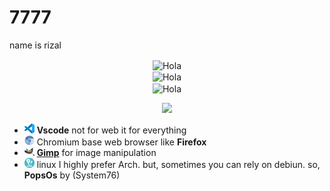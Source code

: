 # 7777
name is rizal

<div align="center">
<img alt="Hola" height="70px" width="70px" align="center" src="https://c.tenor.com/fYg91qBpDdgAAAAi/bongo-cat-transparent.gif"></img><br>
<img alt="Hola" align="center" height="50%" width="100%" src="https://see.fontimg.com/api/renderfont4/2O6xe/eyJyIjoiZnMiLCJoIjoyMywidyI6MTAwMCwiZnMiOjIzLCJmZ2MiOiIjMDAwMDAwIiwiYmdjIjoiI0ZGRkZGRiIsInQiOjF9/SGVsbG8gSSdtIFNhbnNrYXIgU2FodSB8fCBEU21hcmsg/organical-personal-use-bold-italic.png"></img><br>
<img height="80px" align="center" width="80" alt="Hola" src="https://emojipedia-us.s3.dualstack.us-west-1.amazonaws.com/thumbs/72/au-kddi/190/flushed-face_1f633.png"></img>
</div>
 <p align="center">
<img src="https://readme-typing-svg.herokuapp.com?lines=Hello%20 I%27m%20%5BSanskar%20Sahu%20%7C%7C%20DSmark%5D;A+Programmer;Web+Developer+%26%26%20+Web+Designer;Gamer%20%26%26%20Developer;DS%20|%20Algorithms%20|%20OOP%20;&center=true&width=500&height=50">
</p>


- <img src="https://github.com/DSDarkMark/DSDarkMark/blob/master/assests/vscode.png" width=16> **Vscode** not for web it for everything
- <img src="https://github.com/DSDarkMark/DSDarkMark/blob/master/assests/chromium.png" width=16> Chromium base web browser like **Firefox** 
- <img src="https://github.com/DSDarkMark/DSDarkMark/blob/master/assests/gimp.png" width=16> <a href="https://getpaint.net">**Gimp**</a> for image manipulation
- <img src="https://github.com/DSDarkMark/DSDarkMark/blob/master/assests/popos.png" width=16> linux I highly prefer Arch. but, sometimes you can rely on debiun. so, **PopsOs** by (System76)

